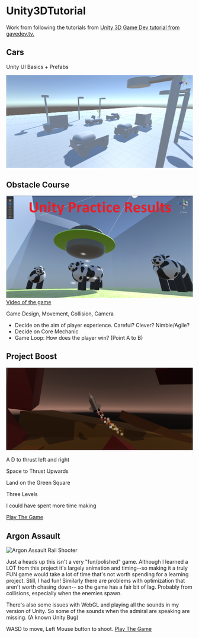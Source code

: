 # Unity3DTutorial
Work from following the tutorials from [Unity 3D Game Dev tutorial from gavedev.tv.](https://www.udemy.com/course/unitycourse2/)

## Cars

Unity UI Basics + Prefabs

![Cars In Unity](https://raw.githubusercontent.com/JemCopeCodes/Unity3DTutorial/main/Car/cars.PNG)

## Obstacle Course

![Alien Obstacle Course](https://github.com/JemCopeCodes/Unity3DTutorial/blob/main/Screenshots/cow%20thumbnail.png?raw=true)
[Video of the game](https://www.youtube.com/watch?v=b9huAC6_0MI)

Game Design, Movement, Collision, Camera
* Decide on the aim of player experience. Careful? Clever? Nimble/Agile?
* Decide on Core Mechanic
* Game Loop: How does the player win? (Point A to B)

## Project Boost

![Project Boost Rocket Game](https://raw.githubusercontent.com/JemCopeCodes/Unity3DTutorial/main/Screenshots/project%20boost%20thumbnail.png)

A D to thrust left and right

Space to Thrust Upwards

Land on the Green Square

Three Levels

I could have spent more time making 

[Play The Game](https://sharemygame.com/@JemWritesCode/project-boost-result)

## Argon Assault

![Argon Assault Rail Shooter](https://raw.githubusercontent.com/JemWritesCode/Unity3DTutorial/main/Screenshots/ArgonAssault2.png)

Just a heads up this isn't a very "fun/polished" game. Although I learned a LOT from this project it's largely animation and timing--so making it a truly FUN game would take a lot of time that's not worth spending for a learning project. Still, I had fun! Similarly there are problems with optimization that aren't worth chasing down-- so the game has a fair bit of lag. Probably from collisions, especially when the enemies spawn.

There's also some issues with WebGL and playing all the sounds in my version of Unity. So some of the sounds when the admiral are speaking are missing. (A known Unity Bug)

WASD to move, Left Mouse button to shoot.
[Play The Game](https://sharemygame.com/@JemWritesCode/argon-assault)
